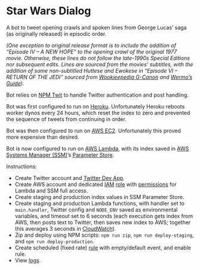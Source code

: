 # Star Wars Dialog

A bot to tweet opening crawls and spoken lines from George Lucas’ saga (as originally released) in episodic order.

*(One exception to original release format is to include the addition of “Episode IV – A NEW HOPE” to the opening crawl of the original 1977 movie. Otherwise, these lines do not follow the late-1990s Special Editions nor subsequent edits. Lines are sourced from the movies’ subtitles, with the addition of some non-subtitled Huttese and Ewokese in “Episode VI – RETURN OF THE JEDI” sourced from [Wookieepedia G-Canon](//starwars.fandom.com/wiki/Star_Wars_Legends#Official_levels_of_canon) and [Wermo’s Guide](//www.completewermosguide.com/)).*

Bot relies on [NPM Twit](//www.npmjs.com/package/twit) to handle Twitter authentication and post handling.

Bot was first configured to run on [Heroku](//www.heroku.com/). Unfortunately Heroku reboots worker dynos every 24 hours, which reset the index to zero and prevented the sequence of tweets from continuing in order.

Bot was then configured to run on [AWS EC2](//aws.amazon.com/ec2/). Unfortunately this proved more expensive than desired.

Bot is now configured to run on [AWS Lambda](//aws.amazon.com/lambda/), with its index saved in [AWS Systems Manager (SSM)](//aws.amazon.com/systems-manager/)’s [Parameter Store](//docs.aws.amazon.com/systems-manager/latest/userguide/systems-manager-parameter-store.html).

Instructions:

- Create Twitter account and [Twitter Dev App](//developer.twitter.com/en/docs/basics/apps/overview).
- Create AWS account and dedicated [IAM](//aws.amazon.com/iam/) [role](//aws.amazon.com/iam/features/manage-roles/) with [permissions](//aws.amazon.com/iam/features/manage-permissions/) for Lambda and SSM full access.
- Create staging and production index values in SSM Parameter Store.
- Create staging and production Lambda functions, with handler set to `main.handler`, Twitter config and `NODE_ENV` saved as environmental variables, and timeout set to 6 seconds (each execution gets index from AWS, then posts text to Twitter, then saves new index to AWS; together this averages 3 seconds in [CloudWatch](//aws.amazon.com/cloudwatch/)).
- Zip and deploy using NPM scripts: `npm run zip`, `npm run deploy-staging`, and `npm run deploy-production`.
- Create scheduled (fixed rate) [rule](//docs.aws.amazon.com/AmazonCloudWatch/latest/events/Create-CloudWatch-Events-Scheduled-Rule.html) with empty/default event, and enable rule.
- View [logs](//docs.aws.amazon.com/AmazonCloudWatch/latest/logs/WhatIsCloudWatchLogs.html).
